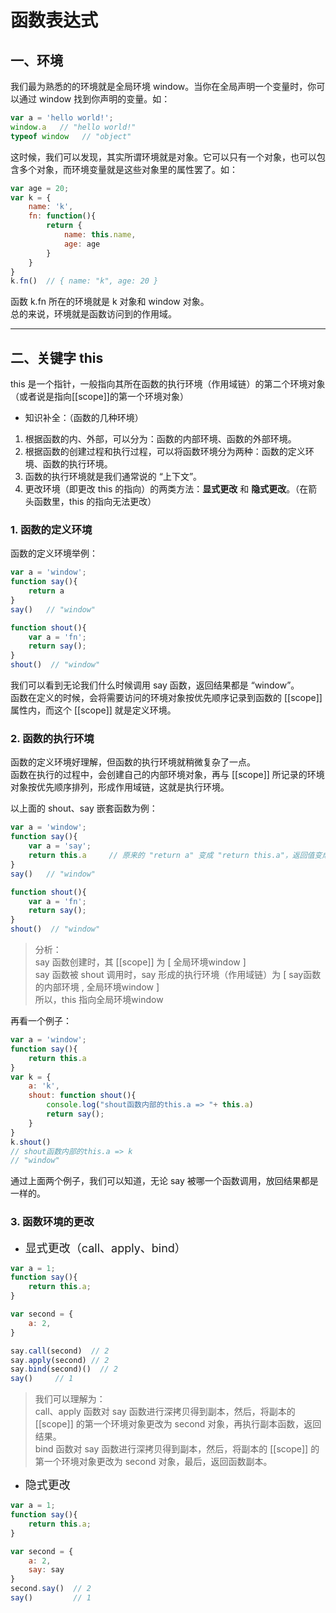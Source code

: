 # 函数表达式


## 一、环境
我们最为熟悉的的环境就是全局环境 window。当你在全局声明一个变量时，你可以通过 window 找到你声明的变量。如：
```js
var a = 'hello world!';
window.a   // "hello world!"
typeof window   // "object"
```
这时候，我们可以发现，其实所谓环境就是对象。它可以只有一个对象，也可以包含多个对象，而环境变量就是这些对象里的属性罢了。如：
```js
var age = 20;
var k = {
    name: 'k',
    fn: function(){
        return { 
            name: this.name,
            age: age
        }
    }
}
k.fn()  // { name: "k", age: 20 }
```
函数 k.fn 所在的环境就是 k 对象和 window 对象。  
总的来说，环境就是函数访问到的作用域。



**************


## 二、关键字 this
this 是一个指针，一般指向其所在函数的执行环境（作用域链）的第二个环境对象（或者说是指向[[scope]]的第一个环境对象）  
- 知识补全：（函数的几种环境）
1. 根据函数的内、外部，可以分为：函数的内部环境、函数的外部环境。
2. 根据函数的创建过程和执行过程，可以将函数环境分为两种：函数的定义环境、函数的执行环境。  
3. 函数的执行环境就是我们通常说的 “上下文”。
4. 更改环境（即更改 this 的指向）的两类方法：<b>显式更改</b> 和 <b>隐式更改</b>。（在箭头函数里，this 的指向无法更改）


### 1. 函数的定义环境
函数的定义环境举例：
```js
var a = 'window';
function say(){
    return a
}
say()   // "window"

function shout(){
    var a = 'fn';
    return say();
}
shout()  // "window"
```
我们可以看到无论我们什么时候调用 say 函数，返回结果都是 “window”。  
函数在定义的时候，会将需要访问的环境对象按优先顺序记录到函数的 [[scope]] 属性内，而这个 [[scope]] 就是定义环境。  


### 2. 函数的执行环境
函数的定义环境好理解，但函数的执行环境就稍微复杂了一点。  
函数在执行的过程中，会创建自己的内部环境对象，再与 [[scope]] 所记录的环境对象按优先顺序排列，形成作用域链，这就是执行环境。  


以上面的 shout、say 嵌套函数为例：  
```js
var a = 'window';
function say(){
    var a = 'say';
    return this.a     // 原来的 "return a" 变成 "return this.a"，返回值变成执行环境的 a 
}
say()   // "window"

function shout(){
    var a = 'fn';
    return say();
}
shout()  // "window"
```
> 分析：    
> say 函数创建时，其 [[scope]] 为 [ 全局环境window ]  
> say 函数被 shout 调用时，say 形成的执行环境（作用域链）为 [ say函数的内部环境 , 全局环境window ]  
> 所以，this 指向全局环境window

再看一个例子：
```js
var a = 'window';
function say(){
    return this.a
}
var k = {
    a: 'k',
    shout: function shout(){
        console.log("shout函数内部的this.a => "+ this.a)
        return say();
    }
}
k.shout()   
// shout函数内部的this.a => k
// "window"
```
通过上面两个例子，我们可以知道，无论 say 被哪一个函数调用，放回结果都是一样的。


### 3. 函数环境的更改
- <font size="4">显式更改（call、apply、bind）</font>
```js
var a = 1;
function say(){
    return this.a;
}

var second = {
    a: 2,
}

say.call(second)  // 2
say.apply(second) // 2
say.bind(second)()  // 2
say()     // 1     
```
> 我们可以理解为：  
> call、apply 函数对 say 函数进行深拷贝得到副本，然后，将副本的 [[scope]] 的第一个环境对象更改为 second 对象，再执行副本函数，返回结果。  
> bind 函数对 say 函数进行深拷贝得到副本，然后，将副本的 [[scope]] 的第一个环境对象更改为 second 对象，最后，返回函数副本。


- <font size="4">隐式更改</font>
```js
var a = 1;
function say(){
    return this.a;
}

var second = {
    a: 2,
    say: say
}
second.say()  // 2
say()         // 1
```



